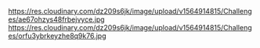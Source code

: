 https://res.cloudinary.com/dz209s6jk/image/upload/v1564914815/Challenges/ae67ohzys48frbejvyce.jpg
https://res.cloudinary.com/dz209s6jk/image/upload/v1564914815/Challenges/orfu3ybrkeyzhe8q9k76.jpg